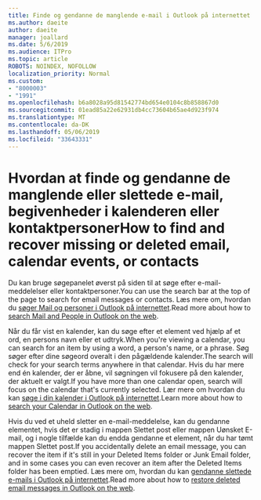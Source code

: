 ```yaml
---
title: Finde og gendanne de manglende e-mail i Outlook på internettet
ms.author: daeite
author: daeite
manager: joallard
ms.date: 5/6/2019
ms.audience: ITPro
ms.topic: article
ROBOTS: NOINDEX, NOFOLLOW
localization_priority: Normal
ms.custom:
- "8000003"
- "1991"
ms.openlocfilehash: b6a8028a95d81542774bd654e0104c8b858867d0
ms.sourcegitcommit: 01ead85a22e62931db4cc73604b65ae4d923f974
ms.translationtype: MT
ms.contentlocale: da-DK
ms.lasthandoff: 05/06/2019
ms.locfileid: "33643331"
---
```

# <a name="how-to-find-and-recover-missing-or-deleted-email-calendar-events-or-contacts"></a><span data-ttu-id="ce93d-102">Hvordan at finde og gendanne de manglende eller slettede e-mail, begivenheder i kalenderen eller kontaktpersoner</span><span class="sxs-lookup"><span data-stu-id="ce93d-102">How to find and recover missing or deleted email, calendar events, or contacts</span></span>

<span data-ttu-id="ce93d-103">Du kan bruge søgepanelet øverst på siden til at søge efter e-mail-meddelelser eller kontaktpersoner.</span><span class="sxs-lookup"><span data-stu-id="ce93d-103">You can use the search bar at the top of the page to search for email messages or contacts.</span></span> <span data-ttu-id="ce93d-104">Læs mere om, hvordan du [søger Mail og personer i Outlook på internettet](https://support.office.com/article/b27e5eb7-3255-4c61-bf16-1c6a16bc2e6b).</span><span class="sxs-lookup"><span data-stu-id="ce93d-104">Read more about how to [search Mail and People in Outlook on the web](https://support.office.com/article/b27e5eb7-3255-4c61-bf16-1c6a16bc2e6b).</span></span>

<span data-ttu-id="ce93d-105">Når du får vist en kalender, kan du søge efter et element ved hjælp af et ord, en persons navn eller et udtryk.</span><span class="sxs-lookup"><span data-stu-id="ce93d-105">When you're viewing a calendar, you can search for an item by using a word, a person's name, or a phrase.</span></span> <span data-ttu-id="ce93d-106">Søg søger efter dine søgeord overalt i den pågældende kalender.</span><span class="sxs-lookup"><span data-stu-id="ce93d-106">The search will check for your search terms anywhere in that calendar.</span></span> <span data-ttu-id="ce93d-107">Hvis du har mere end én kalender, der er åbne, vil søgningen vil fokusere på den kalender, der aktuelt er valgt.</span><span class="sxs-lookup"><span data-stu-id="ce93d-107">If you have more than one calendar open, search will focus on the calendar that's currently selected.</span></span> <span data-ttu-id="ce93d-108">Lær mere om hvordan du kan [søge i din kalender i Outlook på internettet](https://support.office.com/article/d587aaec-fb2c-4f6f-aee1-0df1fc591477).</span><span class="sxs-lookup"><span data-stu-id="ce93d-108">Learn more about how to [search your Calendar in Outlook on the web](https://support.office.com/article/d587aaec-fb2c-4f6f-aee1-0df1fc591477).</span></span>

<span data-ttu-id="ce93d-109">Hvis du ved et uheld sletter en e-mail-meddelelse, kan du gendanne elementet, hvis det er stadig i mappen Slettet post eller mappen Uønsket E-mail, og i nogle tilfælde kan du endda gendanne et element, når du har tømt mappen Slettet post.</span><span class="sxs-lookup"><span data-stu-id="ce93d-109">If you accidentally delete an email message, you can recover the item if it's still in your Deleted Items folder or Junk Email folder, and in some cases you can even recover an item after the Deleted Items folder has been emptied.</span></span> <span data-ttu-id="ce93d-110">Læs mere om, hvordan du kan [gendanne slettede e-mails i Outlook på internettet](https://support.office.com/article/a8ca78ac-4721-4066-95dd-571842e9fb11).</span><span class="sxs-lookup"><span data-stu-id="ce93d-110">Read more about how to [restore deleted email messages in Outlook on the web](https://support.office.com/article/a8ca78ac-4721-4066-95dd-571842e9fb11).</span></span>